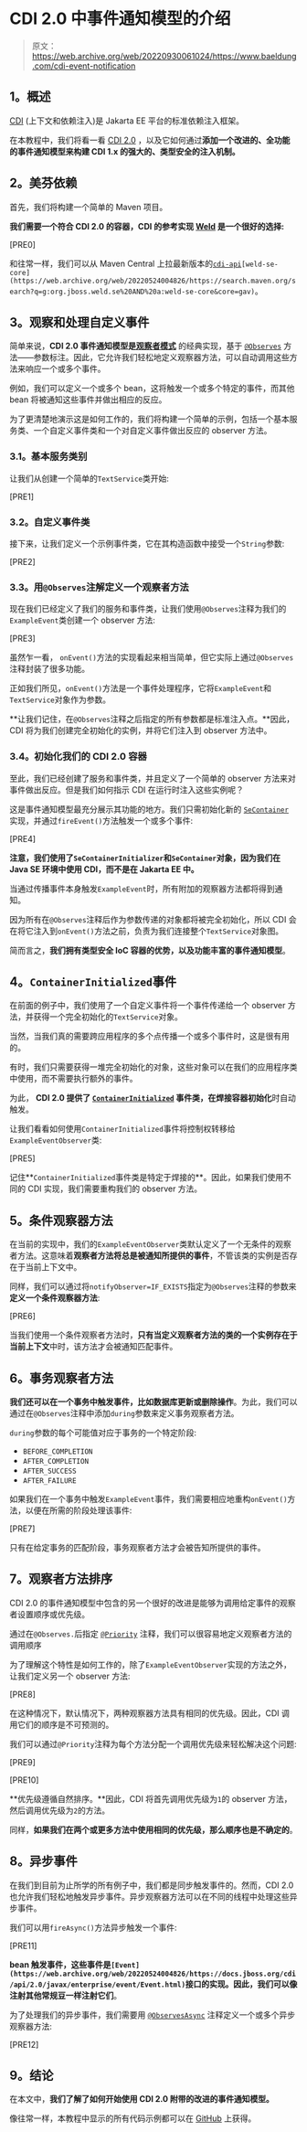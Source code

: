 # CDI 2.0 中事件通知模型的介绍

> 原文：<https://web.archive.org/web/20220930061024/https://www.baeldung.com/cdi-event-notification>

## **1。概述**

[CDI](/web/20220524004826/https://www.baeldung.com/java-ee-cdi) (上下文和依赖注入)是 Jakarta EE 平台的标准依赖注入框架。

在本教程中，我们将看一看 [CDI 2.0](https://web.archive.org/web/20220524004826/http://www.cdi-spec.org/news/2017/05/15/CDI_2_is_released/) ，以及它如何通过**添加一个改进的、全功能的事件通知模型来构建 CDI 1.x 的强大的、类型安全的注入机制。**

## **2。美芬依赖**

首先，我们将构建一个简单的 Maven 项目。

**我们需要一个符合 CDI 2.0 的容器，CDI 的参考实现 [Weld](https://web.archive.org/web/20220524004826/http://weld.cdi-spec.org/) 是一个很好的选择:**

[PRE0]

和往常一样，我们可以从 Maven Central 上拉最新版本的[`cdi-api`](https://web.archive.org/web/20220524004826/https://search.maven.org/search?q=g:javax.enterprise%20AND%20a:cdi-api&core=gav)`[weld-se-core](https://web.archive.org/web/20220524004826/https://search.maven.org/search?q=g:org.jboss.weld.se%20AND%20a:weld-se-core&core=gav)`。

## **3。观察和处理自定义事件**

简单来说，**CDI 2.0 事件通知模型是[观察者模式](/web/20220524004826/https://www.baeldung.com/java-observer-pattern)** 的经典实现，基于 [`@Observes`](https://web.archive.org/web/20220524004826/https://docs.jboss.org/cdi/api/1.0/javax/enterprise/event/Observes.html) 方法——参数标注。因此，它允许我们轻松地定义观察器方法，可以自动调用这些方法来响应一个或多个事件。

例如，我们可以定义一个或多个 bean，这将触发一个或多个特定的事件，而其他 bean 将被通知这些事件并做出相应的反应。

为了更清楚地演示这是如何工作的，我们将构建一个简单的示例，包括一个基本服务类、一个自定义事件类和一个对自定义事件做出反应的 observer 方法。

### **3.1。基本服务类别**

让我们从创建一个简单的`TextService`类开始:

[PRE1]

### **3.2。自定义事件类**

接下来，让我们定义一个示例事件类，它在其构造函数中接受一个`String`参数:

[PRE2]

### **3.3。用`@Observes`注解**定义一个观察者方法

现在我们已经定义了我们的服务和事件类，让我们使用`@Observes`注释为我们的`ExampleEvent`类创建一个 observer 方法:

[PRE3]

虽然乍一看， `onEvent()`方法的实现看起来相当简单，但它实际上通过`@Observes`注释封装了很多功能。

正如我们所见，`onEvent()`方法是一个事件处理程序，它将`ExampleEvent`和`TextService`对象作为参数。

**让我们记住，在`@Observes`注释之后指定的所有参数都是标准注入点。**因此，CDI 将为我们创建完全初始化的实例，并将它们注入到 observer 方法中。

### **3.4。初始化我们的 CDI 2.0 容器**

至此，我们已经创建了服务和事件类，并且定义了一个简单的 observer 方法来对事件做出反应。但是我们如何指示 CDI 在运行时注入这些实例呢？

这是事件通知模型最充分展示其功能的地方。我们只需初始化新的 [`SeContainer`](https://web.archive.org/web/20220524004826/https://docs.jboss.org/cdi/api/2.0/javax/enterprise/inject/se/SeContainer.html) 实现，并通过`fireEvent()`方法触发一个或多个事件:

[PRE4]

**注意，我们使用了`SeContainerInitializer`和`SeContainer`对象，因为我们在 Java SE 环境中使用 CDI，而不是在 Jakarta EE 中。**

当通过传播事件本身触发`ExampleEvent`时，所有附加的观察器方法都将得到通知。

因为所有在`@Observes`注释后作为参数传递的对象都将被完全初始化，所以 CDI 会在将它注入到`onEvent()`方法之前，负责为我们连接整个`TextService`对象图。

简而言之，**我们拥有类型安全 IoC 容器的优势，以及功能丰富的事件通知模型**。

## **4。`ContainerInitialized`事件**

在前面的例子中，我们使用了一个自定义事件将一个事件传递给一个 observer 方法，并获得一个完全初始化的`TextService`对象。

当然，当我们真的需要跨应用程序的多个点传播一个或多个事件时，这是很有用的。

有时，我们只需要获得一堆完全初始化的对象，这些对象可以在我们的应用程序类中使用，而不需要执行额外的事件。

为此， **CDI 2.0 提供了 [`ContainerInitialized`](https://web.archive.org/web/20220524004826/http://javadox.com/org.jboss.weld.se/weld-se-core/2.2.6.Final/org/jboss/weld/environment/se/events/ContainerInitialized.html) 事件类，在焊接容器初始化**时自动触发。

让我们看看如何使用`ContainerInitialized`事件将控制权转移给`ExampleEventObserver`类:

[PRE5]

记住**`ContainerInitialized`事件类是特定于焊接的**。因此，如果我们使用不同的 CDI 实现，我们需要重构我们的 observer 方法。

## **5。条件观察器方法**

在当前的实现中，我们的`ExampleEventObserver`类默认定义了一个无条件的观察者方法。这意味着**观察者方法将总是被通知所提供的事件**，不管该类的实例是否存在于当前上下文中。

同样，我们可以通过将`notifyObserver=IF_EXISTS`指定为`@Observes`注释的参数来**定义一个条件观察器方法**:

[PRE6]

当我们使用一个条件观察者方法时，**只有当定义观察者方法的类的一个实例存在于当前上下文**中时，该方法才会被通知匹配事件。

## **6。事务观察者方法**

**我们还可以在一个事务中触发事件，比如数据库更新或删除操作**。为此，我们可以通过在`@Observes`注释中添加`during`参数来定义事务观察者方法。

`during`参数的每个可能值对应于事务的一个特定阶段:

*   `BEFORE_COMPLETION`
*   `AFTER_COMPLETION`
*   `AFTER_SUCCESS`
*   `AFTER_FAILURE`

如果我们在一个事务中触发`ExampleEvent`事件，我们需要相应地重构`onEvent()`方法，以便在所需的阶段处理该事件:

[PRE7]

只有在给定事务的匹配阶段，事务观察者方法才会被告知所提供的事件。

## **7。观察者方法排序**

CDI 2.0 的事件通知模型中包含的另一个很好的改进是能够为调用给定事件的观察者设置顺序或优先级。

通过在`@Observes.`后指定 [`@Priority`](https://web.archive.org/web/20220524004826/https://docs.oracle.com/javaee/7/api/javax/annotation/Priority.html) 注释，我们可以很容易地定义观察者方法的调用顺序

为了理解这个特性是如何工作的，除了`ExampleEventObserver`实现的方法之外，让我们定义另一个 observer 方法:

[PRE8]

在这种情况下，默认情况下，两种观察器方法具有相同的优先级。因此，CDI 调用它们的顺序是不可预测的。

我们可以通过`@Priority`注释为每个方法分配一个调用优先级来轻松解决这个问题:

[PRE9]

[PRE10]

**优先级遵循自然排序。**因此，CDI 将首先调用优先级为`1`的 observer 方法，然后调用优先级为`2`的方法。

同样，**如果我们在两个或更多方法中使用相同的优先级，那么顺序也是不确定的**。

## **8。异步事件**

在我们到目前为止所学的所有例子中，我们都是同步触发事件的。然而，CDI 2.0 也允许我们轻松地触发异步事件。异步观察器方法可以在不同的线程中处理这些异步事件。

我们可以用`fireAsync()`方法异步触发一个事件:

[PRE11]

**bean 触发事件，这些事件是`[Event](https://web.archive.org/web/20220524004826/https://docs.jboss.org/cdi/api/2.0/javax/enterprise/event/Event.html)`接口的实现。因此，我们可以像注射其他常规豆一样注射它们**。

为了处理我们的异步事件，我们需要用 [`@ObservesAsync`](https://web.archive.org/web/20220524004826/https://docs.jboss.org/cdi/api/2.0.EDR2/javax/enterprise/event/ObservesAsync.html) 注释定义一个或多个异步观察器方法:

[PRE12]

## **9。结论**

在本文中，**我们了解了如何开始使用 CDI 2.0 附带的改进的事件通知模型。**

像往常一样，本教程中显示的所有代码示例都可以在 [GitHub](https://web.archive.org/web/20220524004826/https://github.com/eugenp/tutorials/tree/master/cdi/src/main/java/com/baeldung/cdi2observers) 上获得。